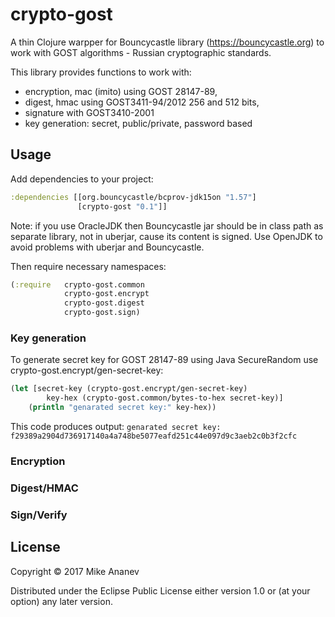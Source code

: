 # crypto-gost

A thin Clojure warpper for Bouncycastle library (https://bouncycastle.org) to work with GOST algorithms - Russian cryptographic standards.


This library provides functions to work with: 
* encryption, mac (imito) using GOST 28147-89,
* digest, hmac  using GOST3411-94/2012 256 and 512 bits, 
* signature with GOST3410-2001
* key generation: secret, public/private, password based


## Usage

Add dependencies to your project:
```clojure
:dependencies [[org.bouncycastle/bcprov-jdk15on "1.57"]
               [crypto-gost "0.1"]]
```
Note: if you use OracleJDK then  Bouncycastle jar should be in class path as separate library, not in uberjar, cause its content is signed.
Use OpenJDK to avoid problems with uberjar and Bouncycastle. 

Then require necessary namespaces:
```clojure
(:require   crypto-gost.common
            crypto-gost.encrypt
            crypto-gost.digest
            crypto-gost.sign)

```

### Key generation

To generate secret key for GOST 28147-89 using Java SecureRandom use crypto-gost.encrypt/gen-secret-key:

```clojure
(let [secret-key (crypto-gost.encrypt/gen-secret-key)
        key-hex (crypto-gost.common/bytes-to-hex secret-key)]
    (println "genarated secret key:" key-hex))    
```
This code produces output: ```genarated secret key: f29389a2904d736917140a4a748be5077eafd251c44e097d9c3aeb2c0b3f2cfc```


### Encryption


### Digest/HMAC



### Sign/Verify



## License

Copyright © 2017 Mike Ananev

Distributed under the Eclipse Public License either version 1.0 or (at
your option) any later version.
